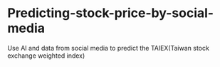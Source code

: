 # Predicting-stock-price-by-social-media
Use AI and data from social media to predict the TAIEX(Taiwan stock exchange weighted index)
